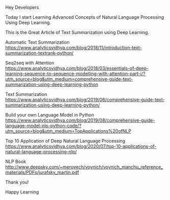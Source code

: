 Hey Developers

Today I start Learning Advanced Concepts of Natural Language Processing Using Deep Learning.

This is the Great Article of Text Summarization using Deep Learning.

Automatic Text Summarization
https://www.analyticsvidhya.com/blog/2018/11/introduction-text-summarization-textrank-python/

Seq2seq with Attention
https://www.analyticsvidhya.com/blog/2018/03/essentials-of-deep-learning-sequence-to-sequence-modelling-with-attention-part-i/?utm_source=blog&utm_medium=comprehensive-guide-text-summarization-using-deep-learning-python

Text Summarization
https://www.analyticsvidhya.com/blog/2019/06/comprehensive-guide-text-summarization-using-deep-learning-python/

Build your own Language Model in Python
https://www.analyticsvidhya.com/blog/2019/08/comprehensive-guide-language-model-nlp-python-code/?utm_source=blog&utm_medium=TopApplications%20ofNLP

Top 10 Application of Deep Natural Language Processing
https://www.analyticsvidhya.com/blog/2020/07/top-10-applications-of-natural-language-processing-nlp/

NLP Book
http://www.deepsky.com/~merovech/voynich/voynich_manchu_reference_materials/PDFs/jurafsky_martin.pdf

Thank you!

Happy Learning
